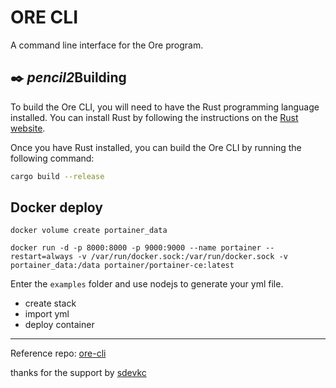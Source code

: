 # ORE CLI

A command line interface for the Ore program.

## **:black_nib:** *pencil2*Building

To build the Ore CLI, you will need to have the Rust programming language installed. You can install Rust by following the instructions on the [Rust website](https://www.rust-lang.org/tools/install).

Once you have Rust installed, you can build the Ore CLI by running the following command:

```sh
cargo build --release
```

## Docker deploy

```
docker volume create portainer_data
```

```
docker run -d -p 8000:8000 -p 9000:9000 --name portainer --restart=always -v /var/run/docker.sock:/var/run/docker.sock -v portainer_data:/data portainer/portainer-ce:latest
```

Enter the `examples` folder and use nodejs to generate your yml file.

- create stack
- import yml
- deploy container

------

Reference repo: [ore-cli](https://github.com/HardhatChad/ore-cli)

thanks for the support by [sdevkc](https://github.com/sdevkc)
